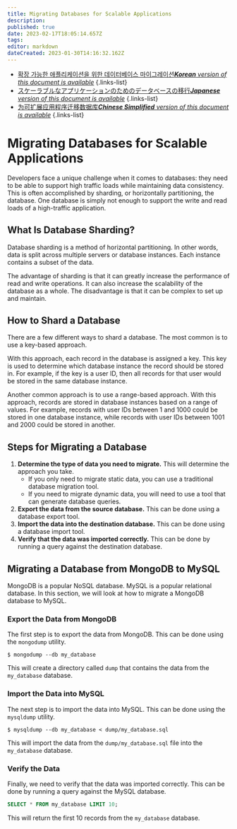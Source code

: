 ```yaml
---
title: Migrating Databases for Scalable Applications
description: 
published: true
date: 2023-02-17T18:05:14.657Z
tags: 
editor: markdown
dateCreated: 2023-01-30T14:16:32.162Z
---
```


- [확장 가능한 애플리케이션을 위한 데이터베이스 마이그레이션***Korean** version of this document is available*](/ko/Knowledge-base/Backend/migrating-databases-for-scalable-applications)
{.links-list}
- [スケーラブルなアプリケーションのためのデータベースの移行***Japanese** version of this document is available*](/ja/Knowledge-base/Backend/migrating-databases-for-scalable-applications)
{.links-list}
- [为可扩展应用程序迁移数据库***Chinese Simplified** version of this document is available*](/zh/Knowledge-base/Backend/migrating-databases-for-scalable-applications)
{.links-list}

# Migrating Databases for Scalable Applications

Developers face a unique challenge when it comes to databases: they need to be able to support high traffic loads while maintaining data consistency. This is often accomplished by sharding, or horizontally partitioning, the database. One database is simply not enough to support the write and read loads of a high-traffic application.

## What Is Database Sharding?

Database sharding is a method of horizontal partitioning. In other words, data is split across multiple servers or database instances. Each instance contains a subset of the data.

The advantage of sharding is that it can greatly increase the performance of read and write operations. It can also increase the scalability of the database as a whole. The disadvantage is that it can be complex to set up and maintain.

## How to Shard a Database

There are a few different ways to shard a database. The most common is to use a key-based approach.

With this approach, each record in the database is assigned a key. This key is used to determine which database instance the record should be stored in. For example, if the key is a user ID, then all records for that user would be stored in the same database instance.

Another common approach is to use a range-based approach. With this approach, records are stored in database instances based on a range of values. For example, records with user IDs between 1 and 1000 could be stored in one database instance, while records with user IDs between 1001 and 2000 could be stored in another.

## Steps for Migrating a Database

1. **Determine the type of data you need to migrate.** This will determine the approach you take. 
    - If you only need to migrate static data, you can use a traditional database migration tool.
    - If you need to migrate dynamic data, you will need to use a tool that can generate database queries.
2. **Export the data from the source database.** This can be done using a database export tool.
3. **Import the data into the destination database.** This can be done using a database import tool.
4. **Verify that the data was imported correctly.** This can be done by running a query against the destination database.

## Migrating a Database from MongoDB to MySQL

MongoDB is a popular NoSQL database. MySQL is a popular relational database. In this section, we will look at how to migrate a MongoDB database to MySQL.

### Export the Data from MongoDB

The first step is to export the data from MongoDB. This can be done using the `mongodump` utility.

```shell
$ mongodump --db my_database
```

This will create a directory called `dump` that contains the data from the `my_database` database.

### Import the Data into MySQL

The next step is to import the data into MySQL. This can be done using the `mysqldump` utility.

```shell
$ mysqldump --db my_database < dump/my_database.sql
```

This will import the data from the `dump/my_database.sql` file into the `my_database` database.

### Verify the Data

Finally, we need to verify that the data was imported correctly. This can be done by running a query against the MySQL database.

```sql
SELECT * FROM my_database LIMIT 10;
```

This will return the first 10 records from the `my_database` database.